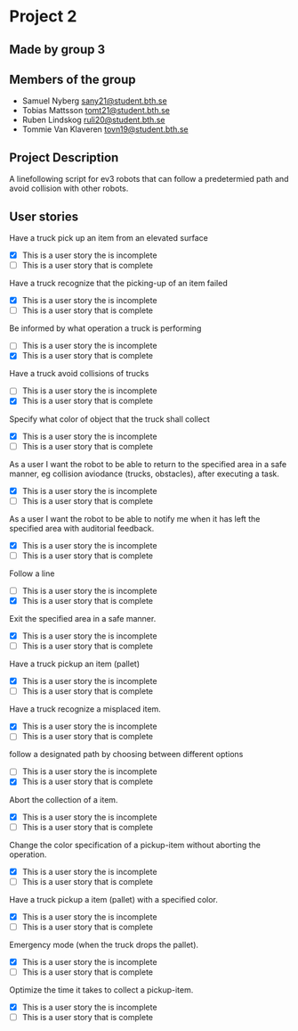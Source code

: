 # Project 2 
## Made by group 3

## Members of the group
* Samuel Nyberg sany21@student.bth.se
* Tobias Mattsson tomt21@student.bth.se
* Ruben Lindskog ruli20@student.bth.se 
* Tommie Van Klaveren tovn19@student.bth.se

## Project Description
A linefollowing script for ev3 robots that can follow a predetermied path and avoid collision with other robots.


## User stories

Have a truck pick up an item from an elevated surface
- [X] This is a user story the is incomplete 
- [ ] This is a user story that is complete

Have a truck recognize that the picking-up of an item failed
- [X] This is a user story the is incomplete 
- [ ] This is a user story that is complete

Be informed by what operation a truck is performing
- [ ] This is a user story the is incomplete 
- [X] This is a user story that is complete

Have a truck avoid collisions of trucks 
- [ ] This is a user story the is incomplete 
- [X] This is a user story that is complete

Specify what color of object that the truck shall collect
- [X] This is a user story the is incomplete 
- [ ] This is a user story that is complete

As a user I want the robot to be able to return to the specified area in a safe manner, eg collision aviodance (trucks, obstacles), after executing a task. 
- [X] This is a user story the is incomplete 
- [ ] This is a user story that is complete

As a user I want the robot to be able to notify me when it has left the specified area with auditorial feedback. 
- [X] This is a user story the is incomplete 
- [ ] This is a user story that is complete

Follow a line
- [ ] This is a user story the is incomplete 
- [X] This is a user story that is complete

Exit the specified area in a safe manner.
- [X] This is a user story the is incomplete 
- [ ] This is a user story that is complete

Have a truck pickup an item (pallet)
- [X] This is a user story the is incomplete 
- [ ] This is a user story that is complete

Have a truck recognize a misplaced item.
- [X] This is a user story the is incomplete 
- [ ] This is a user story that is complete

follow a designated path by choosing between different options
- [ ] This is a user story the is incomplete 
- [X] This is a user story that is complete

Abort the collection of a item.
- [X] This is a user story the is incomplete 
- [ ] This is a user story that is complete

Change the color specification of a pickup-item without aborting the operation.
- [X] This is a user story the is incomplete 
- [ ] This is a user story that is complete

Have a truck pickup a item (pallet) with a specified color.
- [X] This is a user story the is incomplete 
- [ ] This is a user story that is complete

Emergency mode (when the truck drops the pallet).
- [X] This is a user story the is incomplete 
- [ ] This is a user story that is complete

Optimize the time it takes to collect a pickup-item.
- [X] This is a user story the is incomplete 
- [ ] This is a user story that is complete
